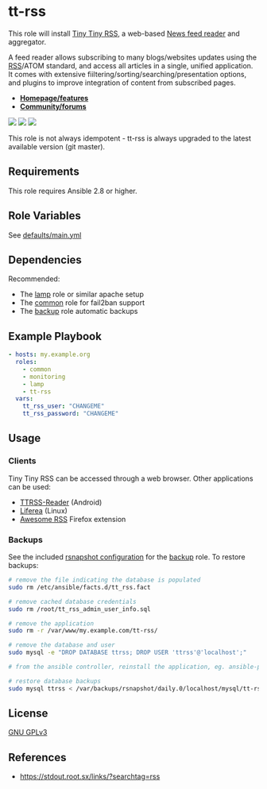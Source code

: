 tt-rss
=============

This role will install [Tiny Tiny RSS](https://tt-rss.org/), a web-based [News feed reader](https://en.wikipedia.org/wiki/News_aggregator) and aggregator.

A feed reader allows subscribing to many blogs/websites updates using the [RSS](https://en.wikipedia.org/wiki/RSS)/ATOM standard, and access all articles in a single, unified application. It comes with extensive fiiltering/sorting/searching/presentation options, and plugins to improve integration of content from subscribed pages.

* **[Homepage/features](https://tt-rss.org/)**
* **[Community/forums](https://discourse.tt-rss.org/)**

[![](https://i.imgur.com/UoKs3x1.png)](https://i.imgur.com/yDozQPU.jpg)
[![](https://i.imgur.com/7oO67Xq.png)](https://i.imgur.com/rNTiRva.png)
[![](https://i.imgur.com/CqoOfXo.png)](https://i.imgur.com/mv2fppi.jpg)

This role is not always idempotent - tt-rss is always upgraded to the latest available version (git master).

Requirements
------------

This role requires Ansible 2.8 or higher.


Role Variables
--------------

See [defaults/main.yml](defaults/main.yml)


Dependencies
------------

Recommended:

- The [lamp](https://gitlab.com/nodiscc/ansible-xsrv-lamp) role or similar apache setup
- The [common](https://gitlab.com/nodiscc/ansible-xsrv-common) role for fail2ban support
- The [backup](https://gitlab.com/nodiscc/ansible-xsrv-common) role automatic backups

Example Playbook
----------------

```yaml
- hosts: my.example.org
  roles:
    - common
    - monitoring
    - lamp
    - tt-rss
  vars:
    tt_rss_user: "CHANGEME"
    tt_rss_password: "CHANGEME"
```

Usage
-----

### Clients

Tiny Tiny RSS can be accessed through a web browser. Other applications can be used:

- [TTRSS-Reader](https://f-droid.org/repository/browse/?fdid=org.ttrssreader) (Android)
- [Liferea](https://lzone.de/liferea/) (Linux)
- [Awesome RSS](https://addons.mozilla.org/en-US/firefox/addon/awesome-rss/) Firefox extension

### Backups

See the included [rsnapshot configuration](templates/etc_rsnapshot.tt-rss.conf.j2) for the [backup](https://gitlab.com/nodiscc/ansible-xsrv-backup) role. To restore backups:

```bash
# remove the file indicating the database is populated
sudo rm /etc/ansible/facts.d/tt_rss.fact

# remove cached database credentials
sudo rm /root/tt_rss_admin_user_info.sql

# remove the application
sudo rm -r /var/www/my.example.com/tt-rss/

# remove the database and user
sudo mysql -e "DROP DATABASE ttrss; DROP USER 'ttrss'@'localhost';"

# from the ansible controller, reinstall the application, eg. ansible-playbook playbook.yml

# restore database backups
sudo mysql ttrss < /var/backups/rsnapshot/daily.0/localhost/mysql/tt-rss.sql
```

License
-------

[GNU GPLv3](../../LICENSE)


References
-----------------

- https://stdout.root.sx/links/?searchtag=rss
